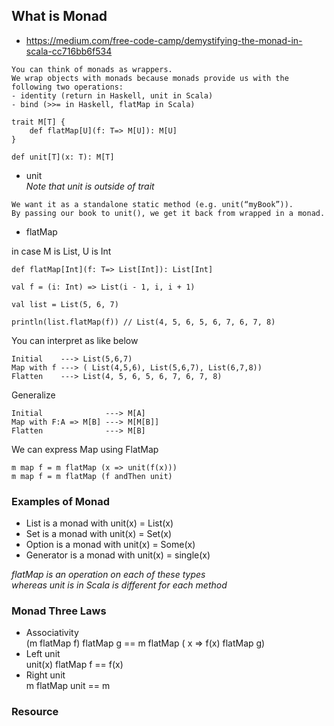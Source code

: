 
## What is Monad
- https://medium.com/free-code-camp/demystifying-the-monad-in-scala-cc716bb6f534
```
You can think of monads as wrappers.
We wrap objects with monads because monads provide us with the following two operations:
- identity (return in Haskell, unit in Scala)
- bind (>>= in Haskell, flatMap in Scala)
```
```
trait M[T] {
    def flatMap[U](f: T=> M[U]): M[U]
}
   
def unit[T](x: T): M[T]
```
- unit  
*Note that unit is outside of trait*
```
We want it as a standalone static method (e.g. unit(“myBook”)). 
By passing our book to unit(), we get it back from wrapped in a monad.
```
- flatMap  

in case M is  List, U is Int
```
def flatMap[Int](f: T=> List[Int]): List[Int]  

val f = (i: Int) => List(i - 1, i, i + 1)

val list = List(5, 6, 7)

println(list.flatMap(f)) // List(4, 5, 6, 5, 6, 7, 6, 7, 8)
```
You can interpret as like below
```
Initial    ---> List(5,6,7) 
Map with f ---> ( List(4,5,6), List(5,6,7), List(6,7,8)) 
Flatten    ---> List(4, 5, 6, 5, 6, 7, 6, 7, 8)
```
Generalize
```
Initial              ---> M[A]
Map with F:A => M[B] ---> M[M[B]]
Flatten              ---> M[B]
```                           

We can express Map using FlatMap
```
m map f = m flatMap (x => unit(f(x)))
m map f = m flatMap (f andThen unit)
```

### Examples of Monad
- List is a monad with unit(x) = List(x)
- Set is a monad with unit(x) = Set(x)
- Option is a monad with unit(x) = Some(x)
- Generator is a monad with unit(x) = single(x)

*flatMap is an operation on each of these types  
whereas unit is in Scala is different for each method*
  
### Monad Three Laws
- Associativity  
    (m flatMap f) flatMap g == m flatMap ( x => f(x) flatMap g)
- Left unit  
    unit(x) flatMap f == f(x)
- Right unit  
    m flatMap unit == m



### Resource
